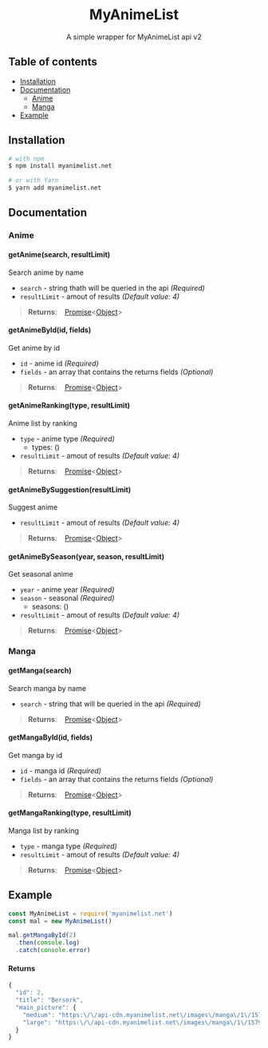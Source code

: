 <div align="center">
  <h1>MyAnimeList</h2>
  <p>A simple wrapper for MyAnimeList api v2</p>
</div>

## Table of contents

- [Installation](#installation)
- [Documentation](#documentation)
  - [Anime](#anime)
  - [Manga](#manga)
- [Example](#example)

## Installation

```bash
# with npm
$ npm install myanimelist.net

# or with Yarn
$ yarn add myanimelist.net
```

## Documentation

### Anime

#### getAnime(search, resultLimit)
Search anime by name

- `search` - string thath will be queried in the api _(Required)_
- `resultLimit` - amout of results _(Default value: 4)_

>**Returns**: &nbsp;&nbsp; [Promise](https://developer.mozilla.org/en-US/docs/Web/JavaScript/Reference/Global_Objects/Promise)<[Object](https://developer.mozilla.org/en-US/docs/Web/JavaScript/Reference/Global_Objects/Object)>

#### getAnimeById(id, fields)
Get anime by id

- `id` - anime id _(Required)_
- `fields` - an array that contains the returns fields _(Optional)_

>**Returns**: &nbsp;&nbsp; [Promise](https://developer.mozilla.org/en-US/docs/Web/JavaScript/Reference/Global_Objects/Promise)<[Object](https://developer.mozilla.org/en-US/docs/Web/JavaScript/Reference/Global_Objects/Object)>

#### getAnimeRanking(type, resultLimit)
Anime list by ranking

- `type` - anime type _(Required)_
   - types: ()
- `resultLimit` - amout of results _(Default value: 4)_

>**Returns**: &nbsp;&nbsp; [Promise](https://developer.mozilla.org/en-US/docs/Web/JavaScript/Reference/Global_Objects/Promise)<[Object](https://developer.mozilla.org/en-US/docs/Web/JavaScript/Reference/Global_Objects/Object)>

#### getAnimeBySuggestion(resultLimit)
Suggest anime

- `resultLimit` - amout of results _(Default value: 4)_

>**Returns**: &nbsp;&nbsp; [Promise](https://developer.mozilla.org/en-US/docs/Web/JavaScript/Reference/Global_Objects/Promise)<[Object](https://developer.mozilla.org/en-US/docs/Web/JavaScript/Reference/Global_Objects/Object)>

#### getAnimeBySeason(year, season, resultLimit)
Get seasonal anime

- `year` - anime year _(Required)_
- `season` - seasonal _(Required)_
  - seasons: ()
- `resultLimit` - amout of results _(Default value: 4)_

>**Returns**: &nbsp;&nbsp; [Promise](https://developer.mozilla.org/en-US/docs/Web/JavaScript/Reference/Global_Objects/Promise)<[Object](https://developer.mozilla.org/en-US/docs/Web/JavaScript/Reference/Global_Objects/Object)>

### Manga

#### getManga(search)
Search manga by name

- `search` - string that will be queried in the api _(Required)_

>**Returns**: &nbsp;&nbsp; [Promise](https://developer.mozilla.org/en-US/docs/Web/JavaScript/Reference/Global_Objects/Promise)<[Object](https://developer.mozilla.org/en-US/docs/Web/JavaScript/Reference/Global_Objects/Object)>

#### getMangaById(id, fields)
Get manga by id

- `id` - manga id _(Required)_
- `fields` - an array that contains the returns fields _(Optional)_

>**Returns**: &nbsp;&nbsp; [Promise](https://developer.mozilla.org/en-US/docs/Web/JavaScript/Reference/Global_Objects/Promise)<[Object](https://developer.mozilla.org/en-US/docs/Web/JavaScript/Reference/Global_Objects/Object)>

#### getMangaRanking(type, resultLimit)
Manga list by ranking

- `type` - manga type _(Required)_
- `resultLimit` - amout of results _(Default value: 4)_

>**Returns**: &nbsp;&nbsp; [Promise](https://developer.mozilla.org/en-US/docs/Web/JavaScript/Reference/Global_Objects/Promise)<[Object](https://developer.mozilla.org/en-US/docs/Web/JavaScript/Reference/Global_Objects/Object)>

## Example

```javascript
const MyAnimeList = require('myanimelist.net')
const mal = new MyAnimeList()

mal.getMangaById(2)
  .then(console.log)
  .catch(console.error)
```

#### Returns
```javascript
{
  "id": 2,
  "title": "Berserk",
  "main_picture": {
    "medium": "https:\/\/api-cdn.myanimelist.net\/images\/manga\/1\/157931.jpg",
    "large": "https:\/\/api-cdn.myanimelist.net\/images\/manga\/1\/157931l.jpg"
  }
}
```
